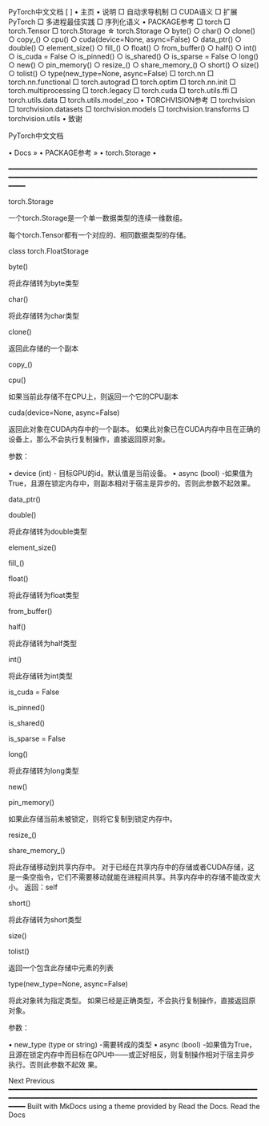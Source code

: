 PyTorch中文文档
[                    ]
  • 主页
  • 说明
      □ 自动求导机制
      □ CUDA语义
      □ 扩展PyTorch
      □ 多进程最佳实践
      □ 序列化语义
  • PACKAGE参考
      □ torch
      □ torch.Tensor
      □ torch.Storage
          ☆ torch.Storage
              ○ byte()
              ○ char()
              ○ clone()
              ○ copy_()
              ○ cpu()
              ○ cuda(device=None, async=False)
              ○ data_ptr()
              ○ double()
              ○ element_size()
              ○ fill_()
              ○ float()
              ○ from_buffer()
              ○ half()
              ○ int()
              ○ is_cuda = False
              ○ is_pinned()
              ○ is_shared()
              ○ is_sparse = False
              ○ long()
              ○ new()
              ○ pin_memory()
              ○ resize_()
              ○ share_memory_()
              ○ short()
              ○ size()
              ○ tolist()
              ○ type(new_type=None, async=False)
      □ torch.nn
      □ torch.nn.functional
      □ torch.autograd
      □ torch.optim
      □ torch.nn.init
      □ torch.multiprocessing
      □ torch.legacy
      □ torch.cuda
      □ torch.utils.ffi
      □ torch.utils.data
      □ torch.utils.model_zoo
  • TORCHVISION参考
      □ torchvision
      □ torchvision.datasets
      □ torchvision.models
      □ torchvision.transforms
      □ torchvision.utils
  • 致谢

  PyTorch中文文档

  • Docs »
  • PACKAGE参考 »
  • torch.Storage
  • 

━━━━━━━━━━━━━━━━━━━━━━━━━━━━━━━━━━━━━━━━━━━━━━━━━━━━━━━━━━━━━━━━━━━━━━━━━━━━━━━━━━━━━━━━━━━━━━━━━━━━━━━━━━━━━━━━━━━━━━━━━━

torch.Storage

一个torch.Storage是一个单一数据类型的连续一维数组。

每个torch.Tensor都有一个对应的、相同数据类型的存储。

class torch.FloatStorage

byte()

将此存储转为byte类型

char()

将此存储转为char类型

clone()

返回此存储的一个副本

copy_()

cpu()

如果当前此存储不在CPU上，则返回一个它的CPU副本

cuda(device=None, async=False)

返回此对象在CUDA内存中的一个副本。
如果此对象已在CUDA内存中且在正确的设备上，那么不会执行复制操作，直接返回原对象。

参数：

  • device (int) - 目标GPU的id。默认值是当前设备。
  • async (bool) -如果值为True，且源在锁定内存中，则副本相对于宿主是异步的。否则此参数不起效果。

data_ptr()

double()

将此存储转为double类型

element_size()

fill_()

float()

将此存储转为float类型

from_buffer()

half()

将此存储转为half类型

int()

将此存储转为int类型

is_cuda = False

is_pinned()

is_shared()

is_sparse = False

long()

将此存储转为long类型

new()

pin_memory()

如果此存储当前未被锁定，则将它复制到锁定内存中。

resize_()

share_memory_()

将此存储移动到共享内存中。
对于已经在共享内存中的存储或者CUDA存储，这是一条空指令，它们不需要移动就能在进程间共享。共享内存中的存储不能改变大小。
返回：self

short()

将此存储转为short类型

size()

tolist()

返回一个包含此存储中元素的列表

type(new_type=None, async=False)

将此对象转为指定类型。
如果已经是正确类型，不会执行复制操作，直接返回原对象。

参数：

  • new_type (type or string) -需要转成的类型
  • async (bool) -如果值为True，且源在锁定内存中而目标在GPU中——或正好相反，则复制操作相对于宿主异步执行。否则此参数不起效
    果。

Next Previous
━━━━━━━━━━━━━━━━━━━━━━━━━━━━━━━━━━━━━━━━━━━━━━━━━━━━━━━━━━━━━━━━━━━━━━━━━━━━━━━━━━━━━━━━━━━━━━━━━━━━━━━━━━━━━━━━━━━━━━━━━━
Built with MkDocs using a theme provided by Read the Docs.
Read the Docs
